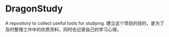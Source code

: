 # DragonStudy

A repository to collect useful tools for studying. 建立这个项目的目的，是为了及时整理工作中的优质资料，同时也记录自己的学习心得。
